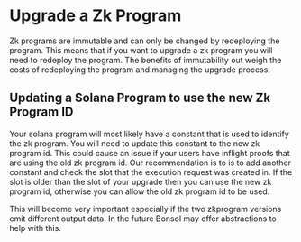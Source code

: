 # Upgrade a Zk Program

Zk programs are immutable and can only be changed by redeploying the program. This means that if you want to upgrade a zk program you will need to redeploy the program.
The benefits of immutability out weigh the costs of redeploying the program and managing the upgrade process.

## Updating a Solana Program to use the new Zk Program ID
Your solana program will most likely have a constant that is used to identify the zk program. You will need to update this constant to the new zk program id.
This could cause an issue if your users have inflight proofs that are using the old zk program id. Our recommendation is to is to add another constant and check the slot that the execution request was created in. If the slot is older than the slot of your upgrade then you can use the new zk program id, otherwise you can allow the old zk program id to be used.

This will become very important especially if the two zkprogram versions emit different output data. In the future Bonsol may offer abstractions to help with this.
